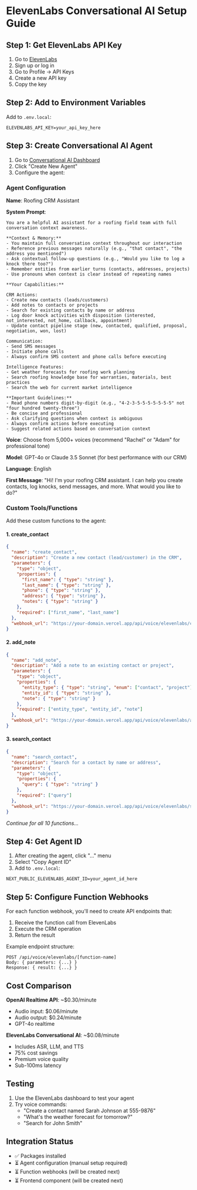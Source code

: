 # ElevenLabs Conversational AI Setup Guide

## Step 1: Get ElevenLabs API Key

1. Go to [ElevenLabs](https://elevenlabs.io)
2. Sign up or log in
3. Go to Profile → API Keys
4. Create a new API key
5. Copy the key

## Step 2: Add to Environment Variables

Add to `.env.local`:
```
ELEVENLABS_API_KEY=your_api_key_here
```

## Step 3: Create Conversational AI Agent

1. Go to [Conversational AI Dashboard](https://elevenlabs.io/conversational-ai)
2. Click "Create New Agent"
3. Configure the agent:

### Agent Configuration

**Name**: Roofing CRM Assistant

**System Prompt**:
```
You are a helpful AI assistant for a roofing field team with full conversation context awareness.

**Context & Memory:**
- You maintain full conversation context throughout our interaction
- Reference previous messages naturally (e.g., "that contact", "the address you mentioned")
- Ask contextual follow-up questions (e.g., "Would you like to log a knock there too?")
- Remember entities from earlier turns (contacts, addresses, projects)
- Use pronouns when context is clear instead of repeating names

**Your Capabilities:**

CRM Actions:
- Create new contacts (leads/customers)
- Add notes to contacts or projects
- Search for existing contacts by name or address
- Log door knock activities with disposition (interested, not_interested, not_home, callback, appointment)
- Update contact pipeline stage (new, contacted, qualified, proposal, negotiation, won, lost)

Communication:
- Send SMS messages
- Initiate phone calls
- Always confirm SMS content and phone calls before executing

Intelligence Features:
- Get weather forecasts for roofing work planning
- Search roofing knowledge base for warranties, materials, best practices
- Search the web for current market intelligence

**Important Guidelines:**
- Read phone numbers digit-by-digit (e.g., "4-2-3-5-5-5-5-5-5-5" not "four hundred twenty-three")
- Be concise and professional
- Ask clarifying questions when context is ambiguous
- Always confirm actions before executing
- Suggest related actions based on conversation context
```

**Voice**: Choose from 5,000+ voices (recommend "Rachel" or "Adam" for professional tone)

**Model**: GPT-4o or Claude 3.5 Sonnet (for best performance with our CRM)

**Language**: English

**First Message**: "Hi! I'm your roofing CRM assistant. I can help you create contacts, log knocks, send messages, and more. What would you like to do?"

### Custom Tools/Functions

Add these custom functions to the agent:

#### 1. create_contact
```json
{
  "name": "create_contact",
  "description": "Create a new contact (lead/customer) in the CRM",
  "parameters": {
    "type": "object",
    "properties": {
      "first_name": { "type": "string" },
      "last_name": { "type": "string" },
      "phone": { "type": "string" },
      "address": { "type": "string" },
      "notes": { "type": "string" }
    },
    "required": ["first_name", "last_name"]
  },
  "webhook_url": "https://your-domain.vercel.app/api/voice/elevenlabs/create-contact"
}
```

#### 2. add_note
```json
{
  "name": "add_note",
  "description": "Add a note to an existing contact or project",
  "parameters": {
    "type": "object",
    "properties": {
      "entity_type": { "type": "string", "enum": ["contact", "project"] },
      "entity_id": { "type": "string" },
      "note": { "type": "string" }
    },
    "required": ["entity_type", "entity_id", "note"]
  },
  "webhook_url": "https://your-domain.vercel.app/api/voice/elevenlabs/add-note"
}
```

#### 3. search_contact
```json
{
  "name": "search_contact",
  "description": "Search for a contact by name or address",
  "parameters": {
    "type": "object",
    "properties": {
      "query": { "type": "string" }
    },
    "required": ["query"]
  },
  "webhook_url": "https://your-domain.vercel.app/api/voice/elevenlabs/search-contact"
}
```

*Continue for all 10 functions...*

## Step 4: Get Agent ID

1. After creating the agent, click "..." menu
2. Select "Copy Agent ID"
3. Add to `.env.local`:
```
NEXT_PUBLIC_ELEVENLABS_AGENT_ID=your_agent_id_here
```

## Step 5: Configure Function Webhooks

For each function webhook, you'll need to create API endpoints that:
1. Receive the function call from ElevenLabs
2. Execute the CRM operation
3. Return the result

Example endpoint structure:
```
POST /api/voice/elevenlabs/[function-name]
Body: { parameters: {...} }
Response: { result: {...} }
```

## Cost Comparison

**OpenAI Realtime API**: ~$0.30/minute
- Audio input: $0.06/minute
- Audio output: $0.24/minute
- GPT-4o realtime

**ElevenLabs Conversational AI**: ~$0.08/minute
- Includes ASR, LLM, and TTS
- 75% cost savings
- Premium voice quality
- Sub-100ms latency

## Testing

1. Use the ElevenLabs dashboard to test your agent
2. Try voice commands:
   - "Create a contact named Sarah Johnson at 555-9876"
   - "What's the weather forecast for tomorrow?"
   - "Search for John Smith"

## Integration Status

- ✅ Packages installed
- ⏳ Agent configuration (manual setup required)
- ⏳ Function webhooks (will be created next)
- ⏳ Frontend component (will be created next)
